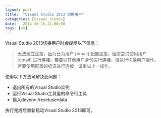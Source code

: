 ```yaml
---
layout: post
title:  "Visual Studio 2013 切换用户"
categories: [visual studio]
date:   2014-10-15 21:00:00
tags: [vs]
---
```


Visual Studio 2013切换用户时会提示以下信息：  

>无法建立连接，因为已为用户 [email] 配置连接，但您尝试使用用户 [email] 进行连接。若要以其他用户身份进行连接，请执行切换用户操作。若要使用配置的标识进行连接，请重试上一操作。

<!--more-->

使用以下方法可解决此问题：  

 * 退出所有的Visual Studio实例
 * 运行Visual Studio工具里的命令行工具
 * 输入devenv /resetuserdata

执行完成后重新启动Visual Studio 2013即可。